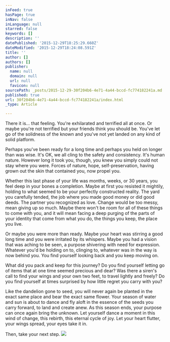 ```yaml
---
inFeed: true
hasPage: true
inNav: false
inLanguage: null
starred: false
keywords: []
description: ''
datePublished: '2015-12-29T18:25:29.660Z'
dateModified: '2015-12-29T18:24:08.591Z'
title: ''
author: []
authors: []
publisher:
  name: null
  domain: null
  url: null
  favicon: null
sourcePath: _posts/2015-12-29-30f204b6-4e71-4a44-bccd-fc774182241a.md
published: true
url: 30f204b6-4e71-4a44-bccd-fc774182241a/index.html
_type: Article

---
```

There it is... that feeling. You're exhilarated and terrified all at once. Or maybe you're not terrified but your friends think you should be. You've let go of the solidness of the known and you've not yet landed on any kind of solid platform.

Perhaps you've been ready for a long time and perhaps you held on longer than was wise. It's OK, we all cling to the safety and consistency. It's human nature. However long it took you, though, you knew you simply could not stay where you were. Forces of nature, hope, self-preservation, having grown out the skin that contained you, now propel you.

Whether this last phase of your life was months, weeks, or 30 years, you feel deep in your bones a completion. Maybe at first you resisted it mightily, holding to what seemed to be your perfectly constructed reality. The yard you carefully tended, the job where you made good money or did good deeds. The partner you recognized as love. Change would be too messy, mean giving up so much. Maybe there won't be room for all of these things to come with you, and it will mean facing a deep purging of the parts of your identity that come from what you do, the things you keep, the place you live.

Or maybe you were more than ready. Maybe your heart was stirring a good long time and you were irritated by its whispers. Maybe you had a vision that was aching to be seen, a purpose shivering with need for expression. Whatever you'd be holding on to, clinging to, whatever was in the way is now behind you. You find yourself looking back and you keep moving on.

What did you pack and keep for this journey? Do you find yourself letting go of items that at one time seemed precious and dear? Was there a siren's call to find your wings and your own two feet, to travel lightly and freely? Do you find yourself at times surprised by how little regret you carry with you?

Like the dandelion gone to seed, you will never again be planted in the exact same place and bear the exact same flower. Your season of water and sun is about to dance and fly aloft in the essence of the seeds you carry forward, to land and create anew. As this season ends, your purpose can once again bring the unknown. Let yourself dance a moment in this wind of change, this rebirth, this eternal cycle of joy. Let your heart flutter, your wings spread, your eyes take it in.

Then, take your next step.
![](https://the-grid-user-content.s3-us-west-2.amazonaws.com/b0801aa6-d334-42cf-9712-94c28e6c2c36.jpg)